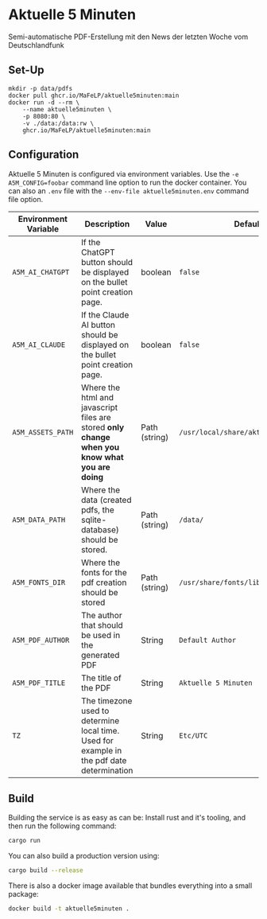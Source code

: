 # Aktuelle 5 Minuten
Semi-automatische PDF-Erstellung mit den News der letzten Woche vom Deutschlandfunk

## Set-Up
```shell
mkdir -p data/pdfs
docker pull ghcr.io/MaFeLP/aktuelle5minuten:main
docker run -d --rm \
    --name aktuelle5minuten \
    -p 8080:80 \
    -v ./data:/data:rw \
    ghcr.io/MaFeLP/aktuelle5minuten:main
```

## Configuration
Aktuelle 5 Minuten is configured via environment variables. Use the `-e A5M_CONFIG=foobar` command line option to run the docker container.
You can also an `.env` file with the `--env-file aktuelle5minuten.env` command file option.

| Environment Variable | Description | Value | Default |
| --- | --- | --- | --- |
| `A5M_AI_CHATGPT` | If the ChatGPT button should be displayed on the bullet point creation page. | boolean | `false` |
| `A5M_AI_CLAUDE` | If the Claude AI button should be displayed on the bullet point creation page. | boolean | `false` |
| `A5M_ASSETS_PATH` | Where the html and javascript files are stored **only change when you know what you are doing** | Path (string) | `/usr/local/share/aktuelle5minuten/` |
| `A5M_DATA_PATH` | Where the data (created pdfs, the sqlite-database) should be stored. | Path (string) | `/data/` |
| `A5M_FONTS_DIR` | Where the fonts for the pdf creation should be stored | Path (string) | `/usr/share/fonts/liberation/` |
| `A5M_PDF_AUTHOR`| The author that should be used in the generated PDF  | String | `Default Author` |
| `A5M_PDF_TITLE` | The title of the PDF | String | `Aktuelle 5 Minuten` |
| `TZ` | The timezone used to determine local time. Used for example in the pdf date determination | String | `Etc/UTC` |


## Build
Building the service is as easy as can be: Install rust and it's tooling, and then run the following
command:

```bash
cargo run
```

You can also build a production version using:

```bash
cargo build --release
```

There is also a docker image available that bundles everything into a small package:

```bash
docker build -t aktuelle5minuten .
```


